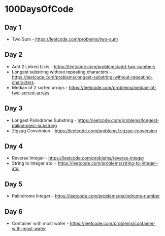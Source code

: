 # 100DaysOfCode

## Day 1

- Two Sum - https://leetcode.com/problems/two-sum

## Day 2

- Add 2 Linked Lists - https://leetcode.com/problems/add-two-numbers
- Longest substring without repeating characters - https://leetcode.com/problems/longest-substring-without-repeating-characters
- Median of 2 sorted arrays - https://leetcode.com/problems/median-of-two-sorted-arrays

## Day 3

- Longest Palindrome Substring - https://leetcode.com/problems/longest-palindromic-substring
- Zigzag Conversion - https://leetcode.com/problems/zigzag-conversion

## Day 4

- Reverse Integer - https://leetcode.com/problems/reverse-integer
- String to Integer atoi - https://leetcode.com/problems/string-to-integer-atoi

## Day 5

- Palindrome Integer - https://leetcode.com/problems/palindrome-number

## Day 6

- Container with most water - https://leetcode.com/problems/container-with-most-water
